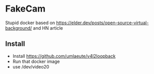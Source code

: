 # FakeCam
Stupid docker based on https://elder.dev/posts/open-source-virtual-background/ and HN article 

## Install
* Install  https://github.com/umlaeute/v4l2loopback
* Run that docker image
* use /dev/video20
